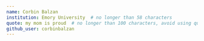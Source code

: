 ```yaml
---
name: Corbin Balzan
institution: Emory University  # no longer than 58 characters
quote: my mom is proud  # no longer than 100 characters, avoid using quotes(") to guarantee the format remains the same.
github_user: corbinbalzan
---
```


